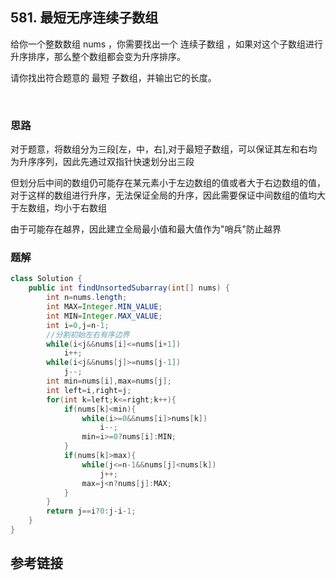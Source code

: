 ## 581. 最短无序连续子数组
给你一个整数数组 nums ，你需要找出一个 连续子数组 ，如果对这个子数组进行升序排序，那么整个数组都会变为升序排序。

请你找出符合题意的 最短 子数组，并输出它的长度。

 
### 思路
对于题意，将数组分为三段[左，中，右],对于最短子数组，可以保证其左和右均为升序序列，因此先通过双指针快速划分出三段

但划分后中间的数组仍可能存在某元素小于左边数组的值或者大于右边数组的值，对于这样的数组进行升序，无法保证全局的升序，因此需要保证中间数组的值均大于左数组，均小于右数组

由于可能存在越界，因此建立全局最小值和最大值作为"哨兵"防止越界
### 题解
```java
class Solution {
    public int findUnsortedSubarray(int[] nums) {
        int n=nums.length;
        int MAX=Integer.MIN_VALUE;
        int MIN=Integer.MAX_VALUE;
        int i=0,j=n-1;
        //分割初始左右有序边界
        while(i<j&&nums[i]<=nums[i+1])
            i++;
        while(i<j&&nums[j]>=nums[j-1])
            j--;
        int min=nums[i],max=nums[j];
        int left=i,right=j;
        for(int k=left;k<=right;k++){
            if(nums[k]<min){
                while(i>=0&&nums[i]>nums[k])
                    i--;
                min=i>=0?nums[i]:MIN;
            }
            if(nums[k]>max){
                while(j<=n-1&&nums[j]<nums[k])
                    j++;
                max=j<n?nums[j]:MAX;
            }
        }
        return j==i?0:j-i-1;
    }
}
```
## 参考链接